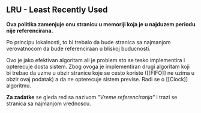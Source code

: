 
## LRU - Least Recently Used

**Ova politika zamenjuje onu stranicu u memoriji koja je u najduzem periodu nije referencirana.** 

Po principu lokalnosti, to bi trebalo da bude stranica sa najmanjom verovatnocom da bude referenciraan u bliskoj buducnosti.

Ovo je jako efektivan algoritam ali je problem sto se tesko implementira i opterecuje dosta sistem. Zbog ovoga je implementiran drugi algoritam koji bi trebao da uzme u obzir stranice koje se cesto koriste ([[FIFO]] ne uzima u obzir ovaj podatak) a da ne opterecuje sistem previse. Radi se o [[Clock]] algoritmu.

**Za zadatke** se gleda red sa nazivom *"Vreme referenciranja"* i trazi se stranica sa najmanjom vrednoscu.